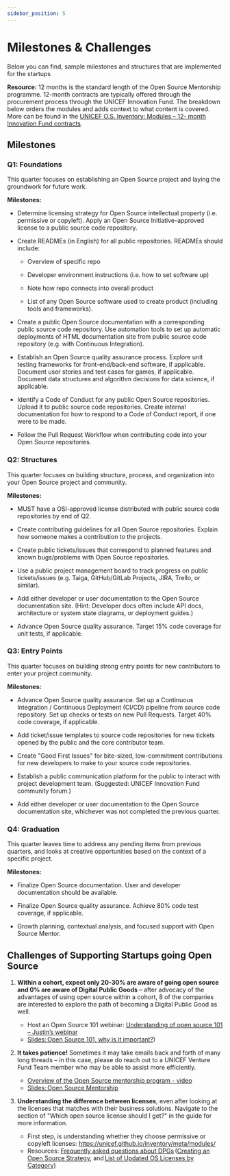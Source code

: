 ```yaml
---
sidebar_position: 5
---
```


# Milestones & Challenges

Below you can find, sample milestones and structures that are implemented for the startups

**Resource:** 12 months is the standard length of the Open Source Mentorship programme. 12-month contracts are typically offered through the procurement process through the UNICEF Innovation Fund. The breakdown below orders the modules and adds context to what content is covered.  More can be found in the [UNICEF O.S. Inventory: Modules – 12- month Innovation Fund contracts](https://unicef.github.io/inventory/meta/mentorship/modules/#program).

## Milestones

### Q1: Foundations
This quarter focuses on establishing an Open Source project and laying the groundwork for future work.

**Milestones:**

* Determine licensing strategy for Open Source intellectual property (i.e. permissive or copyleft). Apply an Open Source Initiative-approved license to a public source code repository.

* Create READMEs (in English) for all public repositories. READMEs should include:

   * Overview of specific repo

   * Developer environment instructions (i.e. how to set software up)

   * Note how repo connects into overall product

   * List of any Open Source software used to create product (including tools and frameworks).

* Create a public Open Source documentation with a corresponding public source code repository. Use automation tools to set up automatic deployments of HTML documentation site from public source code repository (e.g. with Continuous Integration).

* Establish an Open Source quality assurance process. Explore unit testing frameworks for front-end/back-end software, if applicable. Document user stories and test cases for games, if applicable. Document data structures and algorithm decisions for data science, if applicable.

* Identify a Code of Conduct for any public Open Source repositories. Upload it to public source code repositories. Create internal documentation for how to respond to a Code of Conduct report, if one were to be made.

* Follow the Pull Request Workflow when contributing code into your Open Source repositories.

### Q2: Structures
This quarter focuses on building structure, process, and organization into your Open Source project and community.

**Milestones:**

* MUST have a OSI-approved license distributed with public source code repositories by end of Q2.

* Create contributing guidelines for all Open Source repositories. Explain how someone makes a contribution to the projects.

* Create public tickets/issues that correspond to planned features and known bugs/problems with Open Source repositories.

* Use a public project management board to track progress on public tickets/issues (e.g. Taiga, GitHub/GitLab Projects, JIRA, Trello, or similar).

* Add either developer or user documentation to the Open Source documentation site. (Hint: Developer docs often include API docs, architecture or system state diagrams, or deployment guides.)

* Advance Open Source quality assurance. Target 15% code coverage for unit tests, if applicable.

### Q3: Entry Points
This quarter focuses on building strong entry points for new contributors to enter your project community.

**Milestones:**

* Advance Open Source quality assurance. Set up a Continuous Integration / Continuous Deployment (CI/CD) pipeline from source code repository. Set up checks or tests on new Pull Requests. Target 40% code coverage, if applicable.

* Add ticket/issue templates to source code repositories for new tickets opened by the public and the core contributor team.

* Create "Good First Issues" for bite-sized, low-commitment contributions for new developers to make to your source code repositories.

* Establish a public communication platform for the public to interact with project development team. (Suggested: UNICEF Innovation Fund community forum.)

* Add either developer or user documentation to the Open Source documentation site, whichever was not completed the previous quarter.

### Q4: Graduation 
This quarter leaves time to address any pending items from previous quarters, and looks at creative opportunities based on the context of a specific project.

**Milestones:**

* Finalize Open Source documentation. User and developer documentation should be available.

* Finalize Open Source quality assurance. Achieve 80% code test coverage, if applicable.

* Growth planning, contextual analysis, and focused support with Open Source Mentor.

## Challenges of Supporting Startups going Open Source

1. **Within a cohort, expect only 20-30% are aware of going open source and 0% are aware of Digital Public Goods** – after advocacy of the advantages of using open source within a cohort, 8 of the companies are interested to explore the path of becoming a Digital Public Good as well.
   * Host an Open Source 101 webinar: [Understanding of open source 101 – Justin’s webinar](https://youtu.be/r9uZ5_pQodc)
   * [Slides: Open Source 101, why is it important?](https://docs.google.com/presentation/d/11TsgvcEFkr1V_mkekauvOdpMImYnZWMJsqN0X5-IC5I/edit))

2.  **It takes patience!**  Sometimes it may take emails back and forth of many long threads – in this case, please do reach out to a UNICEF Venture Fund Team member who may be able to assist more efficiently.
    * [Overview of the Open Source mentorship program - video](https://youtu.be/smfbTSzeoS0)
    * [Slides: Open Source Mentorship](https://docs.google.com/presentation/d/1QTQoAhCTDKGZto4rlL1AOp6p6GgEOJzNW6VzFDTslVg/edit#slide=id.g378b9093ea_0_0)

3.  **Understanding the difference between licenses**, even after looking at the licenses that matches with their business solutions.  Navigate to the section of "Which open source license should I get?" in the guide for more information.
    * First step, is understanding whether they choose permissive or copyleft licenses: https://unicef.github.io/inventory/meta/modules/
    * Resources: [Frequently asked questions about DPGs](https://resources.digitalpublicgoods.net/) ([Creating an Open Source Strategy](https://www.linuxfoundation.org/en/resources/open-source-guides/setting-an-open-source-strategy/), and [List of Updated OS Licenses by Category](https://opensource.org/licenses/category))
